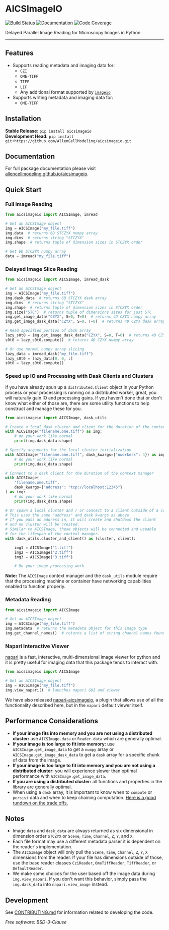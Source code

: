 # AICSImageIO

[![Build Status](https://github.com/AllenCellModeling/aicsimageio/workflows/Build%20Master/badge.svg)](https://github.com/AllenCellModeling/aicsimageio/actions)
[![Documentation](https://github.com/AllenCellModeling/aicsimageio/workflows/Documentation/badge.svg)](https://allencellmodeling.github.io/aicsimageio)
[![Code Coverage](https://codecov.io/gh/AllenCellModeling/aicsimageio/branch/master/graph/badge.svg)](https://codecov.io/gh/AllenCellModeling/aicsimageio)

Delayed Parallel Image Reading for Microscopy Images in Python

---

## Features
* Supports reading metadata and imaging data for:
    * `CZI`
    * `OME-TIFF`
    * `TIFF`
    * `LIF`
    * Any additional format supported by [`imageio`](https://github.com/imageio/imageio)
* Supports writing metadata and imaging data for:
    * `OME-TIFF`

## Installation
**Stable Release:** `pip install aicsimageio`<br>
**Development Head:** `pip install git+https://github.com/AllenCellModeling/aicsimageio.git`

## Documentation
For full package documentation please visit
[allencellmodeling.github.io/aicsimageio](https://allencellmodeling.github.io/aicsimageio/index.html).

## Quick Start

### Full Image Reading
```python
from aicsimageio import AICSImage, imread

# Get an AICSImage object
img = AICSImage("my_file.tiff")
img.data  # returns 6D STCZYX numpy array
img.dims  # returns string "STCZYX"
img.shape  # returns tuple of dimension sizes in STCZYX order

# Get 6D STCZYX numpy array
data = imread("my_file.tiff")
```

### Delayed Image Slice Reading
```python
from aicsimageio import AICSImage, imread_dask

# Get an AICSImage object
img = AICSImage("my_file.tiff")
img.dask_data  # returns 6D STCZYX dask array
img.dims  # returns string "STCZYX"
img.shape  # returns tuple of dimension sizes in STCZYX order
img.size("STC")  # returns tuple of dimensions sizes for just STC
img.get_image_data("CZYX", S=0, T=0)  # returns 4D CZYX numpy array
img.get_image_dask_data("CZYX", S=0, T=0)  # returns 4D CZYX dask array

# Read specified portion of dask array
lazy_s0t0 = img.get_image_dask_data("CZYX", S=0, T=0)  # returns 4D CZYX dask array
s0t0 = lazy_s0t0.compute()  # returns 4D CZYX numpy array

# Or use normal numpy array slicing
lazy_data = imread_dask("my_file.tiff")
lazy_s0t0 = lazy_data[0, 0, :]
s0t0 = lazy_s0t0.compute()
```


### Speed up IO and Processing with Dask Clients and Clusters
If you have already spun up a `distributed.Client` object in your Python process or
your processing is running on a distributed worker, great, you will naturally gain IO
and processing gains. If you haven't done that or don't know what either of those are,
there are some utility functions to help construct and manage these for you.

```python
from aicsimageio import AICSImage, dask_utils

# Create a local dask cluster and client for the duration of the context manager
with AICSImage("filename.ome.tiff") as img:
    # do your work like normal
    print(img.dask_data.shape)

# Specify arguments for the local cluster initialization
with AICSImage("filename.ome.tiff", dask_kwargs={"nworkers": 4}) as img:
    # do your work like normal
    print(img.dask_data.shape)

# Connect to a dask client for the duration of the context manager
with AICSImage(
    "filename.ome.tiff",
    dask_kwargs={"address": "tcp://localhost:12345"}
) as img:
    # do your work like normal
    print(img.dask_data.shape)

# Or spawn a local cluster and / or connect to a client outside of a context manager
# This uses the same "address" and dask kwargs as above
# If you pass an address in, it will create and shutdown the client
# and no cluster will be created.
# Similar to AICSImage, these objects will be connected and useable
# for the lifespan of the context manager.
with dask_utils.cluster_and_client() as (cluster, client):

    img1 = AICSImage("1.tiff")
    img2 = AICSImage("2.tiff")
    img3 = AICSImage("3.tiff")

    # Do your image processing work
```

**Note:** The `AICSImage` context manager and the `dask_utils` module require that the
processing machine or container have networking capabilities enabled to function
properly.


### Metadata Reading
```python
from aicsimageio import AICSImage

# Get an AICSImage object
img = AICSImage("my_file.tiff")
img.metadata  # returns the metadata object for this image type
img.get_channel_names()  # returns a list of string channel names found in the metadata
```

### Napari Interactive Viewer
[napari](https://github.com/Napari/napari) is a fast, interactive, multi-dimensional
image viewer for python and it is pretty useful for imaging data that this package
tends to interact with.
```python
from aicsimageio import AICSImage

# Get an AICSImage object
img = AICSImage("my_file.tiff")
img.view_napari()  # launches napari GUI and viewer
```

We have also released
[napari-aicsimageio](https://github.com/AllenCellModeling/napari-aicsimageio), a plugin
that allows use of all the functionality described here, but in the `napari` default
viewer itself.


## Performance Considerations
* **If your image fits into memory and you are not using a distributed cluster:** use
`AICSImage.data` or `Reader.data` which are generally optimal.
* **If your image is too large to fit into memory:** use `AICSImage.get_image_data` to
get a `numpy` array or `AICSImage.get_image_dask_data` to get a `dask` array for a
specific chunk of data from the image.
* **If your image is too large to fit into memory and you are not using a distributed
cluster:** you will experience slower than optimal performance with
`AICSImage.get_image_data`.
* **If you are using a distributed cluster:** all functions and properties in the
library are generally optimal.
* When using a `dask` array, it is important to know when to `compute` or
`persist` data and when to keep chaining computation.
[Here is a good rundown on the trade offs.](https://stackoverflow.com/questions/41806850/dask-difference-between-client-persist-and-client-compute#answer-41807160)


## Notes
* Image `data` and `dask_data` are always returned as six dimensional in dimension
order `STCZYX` or `Scene`, `Time`, `Channel`, `Z`, `Y`, and `X`.
* Each file format may use a different metadata parser it is dependent on the reader's
implementation.
* The `AICSImage` object will only pull the `Scene`, `Time`, `Channel`, `Z`, `Y`, `X`
dimensions from the reader.
If your file has dimensions outside of those, use the base reader classes `CziReader`,
`OmeTiffReader`, `TiffReader`, or `DefaultReader`.
* We make some choices for the user based off the image data during `img.view_napari`.
If you don't want this behavior, simply pass the `img.dask_data` into
`napari.view_image` instead.

## Development
See [CONTRIBUTING.md](CONTRIBUTING.md) for information related to developing the code.

_Free software: BSD-3-Clause_
